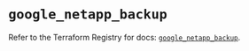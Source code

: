 # `google_netapp_backup`

Refer to the Terraform Registry for docs: [`google_netapp_backup`](https://registry.terraform.io/providers/hashicorp/google-beta/6.44.0/docs/resources/google_netapp_backup).
